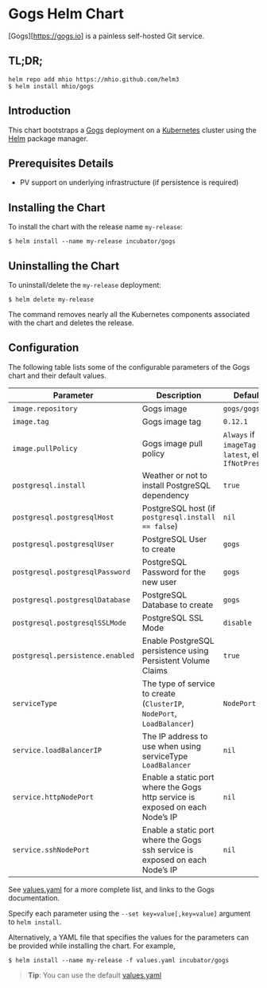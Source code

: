 # Gogs Helm Chart

[Gogs][https://gogs.io] is a painless self-hosted Git service.

## TL;DR;

```console
helm repo add mhio https://mhio.github.com/helm3
$ helm install mhio/gogs
```

## Introduction

This chart bootstraps a [Gogs](https://gogs.io) deployment on a [Kubernetes][] cluster using
the [Helm][] package manager.

## Prerequisites Details

* PV support on underlying infrastructure (if persistence is required)

## Installing the Chart

To install the chart with the release name `my-release`:

```console
$ helm install --name my-release incubator/gogs
```

## Uninstalling the Chart

To uninstall/delete the `my-release` deployment:

```console
$ helm delete my-release
```

The command removes nearly all the Kubernetes components associated with the
chart and deletes the release.

## Configuration

The following table lists some of the configurable parameters of the Gogs
chart and their default values.

| Parameter                        | Description                                                  | Default                                                    |
| -----------------------          | ----------------------------------                           | ---------------------------------------------------------- |
| `image.repository`                | Gogs image                                                   | `gogs/gogs`                                                |
| `image.tag`                       | Gogs image tag                                           | `0.12.1`                                                  |
| `image.pullPolicy`                | Gogs image pull policy                                       | `Always` if `imageTag` is `latest`, else `IfNotPresent`    |
| `postgresql.install`             | Weather or not to install PostgreSQL dependency              | `true`                                                     |
| `postgresql.postgresqlHost`        | PostgreSQL host (if `postgresql.install == false`)           | `nil`                                                      |
| `postgresql.postgresqlUser`        | PostgreSQL User to create                                    | `gogs`                                                     |
| `postgresql.postgresqlPassword`    | PostgreSQL Password for the new user                         | `gogs`                                                     |
| `postgresql.postgresqlDatabase`    | PostgreSQL Database to create                                | `gogs`                                                     |
| `postgresql.postgresqlSSLMode`     | PostgreSQL SSL Mode                                          | `disable`                                                  |
| `postgresql.persistence.enabled` | Enable PostgreSQL persistence using Persistent Volume Claims | `true`                                                     |
| `serviceType`                    | The type of service to create (`ClusterIP`, `NodePort`, `LoadBalancer`) | `NodePort`                                      |
| `service.loadBalancerIP`         | The IP address to use when using serviceType `LoadBalancer`  | `nil`                                                      |
| `service.httpNodePort`           | Enable a static port where the Gogs http service is exposed on each Node’s IP | `nil`                                     |
| `service.sshNodePort`            | Enable a static port where the Gogs ssh service is exposed on each Node’s IP | `nil`                                      |

See [values.yaml](values.yaml) for a more complete list, and links to the Gogs documentation.

Specify each parameter using the `--set key=value[,key=value]` argument to
`helm install`.

Alternatively, a YAML file that specifies the values for the parameters can be
provided while installing the chart. For example,

```console
$ helm install --name my-release -f values.yaml incubator/gogs
```

> **Tip**: You can use the default [values.yaml](values.yaml)

[Gogs]: https://github.com/gogits/gogs
[Kubernetes]: https://kubernetes.io
[Helm]: https://helm.sh
